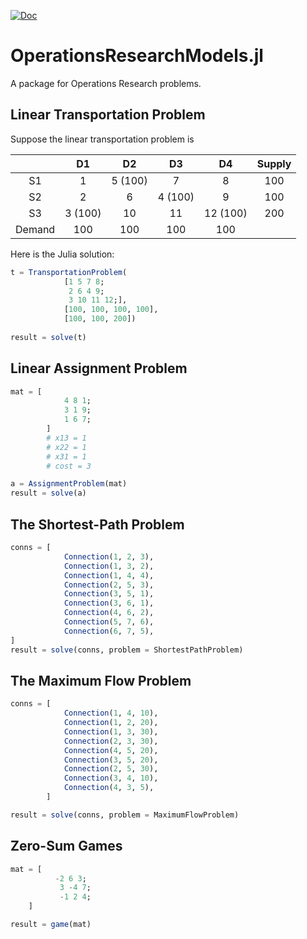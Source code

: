 [![Doc](https://img.shields.io/badge/docs-dev-blue.svg)](https://jbytecode.github.io/OperationsResearchModels.jl/dev/)

# OperationsResearchModels.jl

A package for Operations Research problems.



## Linear Transportation Problem

Suppose the linear transportation problem is 


|        |  D1       |  D2      |  D3      |  D4       |  Supply  |
| :---:  | :-------: | :-----:  | :------: | :------:  |  :-----: |     
|  S1    |  1        |  5 (100) |  7       |  8        |  100     |
|  S2    |  2        |  6       |  4 (100) |  9        |  100     |
|  S3    |  3 (100)  |  10      |  11      |  12 (100) |  200     |
| Demand | 100       | 100      | 100      | 100       |          |

Here is the Julia solution:

```julia
t = TransportationProblem(
            [1 5 7 8;
             2 6 4 9;
             3 10 11 12;],
            [100, 100, 100, 100],
            [100, 100, 200])
        
result = solve(t)
```

## Linear Assignment Problem

```julia
mat = [
            4 8 1;
            3 1 9;
            1 6 7;
        ]
        # x13 = 1
        # x22 = 1
        # x31 = 1
        # cost = 3 

a = AssignmentProblem(mat)
result = solve(a)
```

## The Shortest-Path Problem

```julia 
conns = [
            Connection(1, 2, 3),
            Connection(1, 3, 2),
            Connection(1, 4, 4),
            Connection(2, 5, 3),
            Connection(3, 5, 1),
            Connection(3, 6, 1),
            Connection(4, 6, 2),
            Connection(5, 7, 6),
            Connection(6, 7, 5),
]
result = solve(conns, problem = ShortestPathProblem)
```

## The Maximum Flow Problem

```julia
conns = [
            Connection(1, 4, 10),
            Connection(1, 2, 20),
            Connection(1, 3, 30),
            Connection(2, 3, 30),
            Connection(4, 5, 20),
            Connection(3, 5, 20),
            Connection(2, 5, 30),
            Connection(3, 4, 10),
            Connection(4, 3, 5),
        ]

result = solve(conns, problem = MaximumFlowProblem)

```


## Zero-Sum Games 

```julia
mat = [
          -2 6 3;
           3 -4 7;
           -1 2 4;
    ]

result = game(mat)
```
